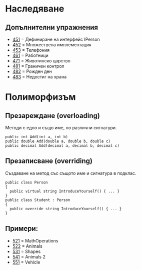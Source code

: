# Наследяване
## Допълнителни упражнения
- [451](Inheritance/451) = Дефиниране на интерфейс IPerson
- [452](Inheritance/452) = Множествена имплементация
- [453](Inheritance/453) = Телефония
- [461](Inheritance/461) = Работници
- [471](Inheritance/471) = Животинско царство
- [481](Inheritance/481) = Граничен контрол
- [482](Inheritance/482) = Рожден ден
- [483](Inheritance/483) = Недостиг на храна

# Полиморфизъм
## Презареждане (overloading) 
Методи с едно и също име, но различни сигнатури.
```
public int Add(int a, int b)
public double Add(double a, double b, double c)
public decimal Add(decimal a, decimal b, decimal c)
```
## Презаписване (overriding) 
Създаване на метод със същото име и сигнатура в подклас.
```
public class Person
{
  public virtual string IntroduceYourself() { ... }
}
public class Student : Person
{
  public override string IntroduceYourself() { ... }
}
```
## Примери:
- [521](Polymorphism/521) = MathOperations
- [522](Polymorphism/522) = Animals
- [531](Polymorphism/531) = Shapes
- [541](Polymorphism/541) = Animals 2
- [551](Polymorphism/551) = Vehicle